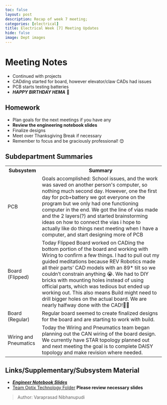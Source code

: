 ```yaml
---
toc: false
layout: post
description: Recap of week 7 meeting;
categories: [electrical] 
title: Electrical Week [7] Meeting Updates
hide: false
image: Dept images
--- 
```

 
# Meeting Notes 
- Continued with projects
- CADding started for board, however elevator/claw CADs had issues
- PCB starts testing batteries
- ***HAPPY BIRTHDAY HEMA*** 🎂
 
## Homework
- Plan goals for the next meetings if you have any
- **Review the engineering notebook slides**
- Finalize designs
- Meet over Thanksgiving Break if necessary
- Remember to focus and be graciously professional! 😊

## Subdepartment Summaries
<table>
<tr>
<th>Subsystem</th>
<th>Summary</th>
</tr>
<tr>
<td> PCB </td>
<td>Goals accomplished:
School issues, and the work was saved on another person's computer, so nothing much second day. However, one the first day for pcb+battery we got everyone on the program but we only had one functioning computer in the end. We got the line of vias made and the 2 layers(?) and started brainstorming ideas on how to connect the vias
i hope to actually like do things next meeting when I have a computer, and start designing more of PCB
</td>
</tr>
<tr>
<td> Board (Flipped) </td>
<td> Today Flipped Board worked on CADing the bottom portion of the board and working with Wiring to confirm a few things. I had to pull out my guided meditations because REV Robotics made all their parts’ CAD models with an 89* tilt so we couldn’t constrain anything 😭. We had to DIY bricks with mounting holes instead of using official parts, which was tedious but ended up working out. This also means Build might need to drill bigger holes on the actual board. We are nearly halfway done with the CAD!🥰✨</td>
</tr>
<tr>
<td> Board (Regular) </td>
<td> Regular board seemed to create finalized designs for the board and are starting to work with build. </td>
</tr>
<tr>
<td> Wiring and Pneumatics </td>
<td> Today the Wiring and Pneumatics team began planning out the CAN wiring of the board design. We currently have STAR topology planned out and next meeting the goal is to complete DAISY topology and make revision where needed.</td>
</tr>
</table>
 
 
## Links/Supplementary/Subsystem Material
- ***[Engineer Notebook Slides](https://docs.google.com/presentation/d/1lJG2YpgJt5817UWWudJzny-54TlPLGLMY887zXc3NGE/edit?usp=sharing)***
- [Team Optix Technology Folder](https://drive.google.com/drive/folders/1D4VNl_CzpGJff69jR2onBDxhrS-d7Ol8?usp=sharing) 
**Please review necessary slides**

 > Author: Varaprasad Nibhanupudi


	

